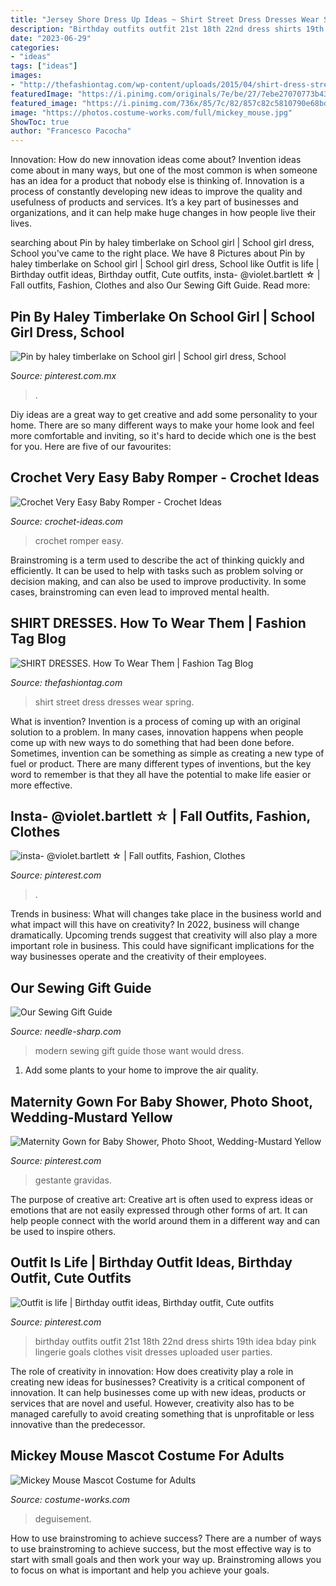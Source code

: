```yaml
---
title: "Jersey Shore Dress Up Ideas ~ Shirt Street Dress Dresses Wear Spring"
description: "Birthday outfits outfit 21st 18th 22nd dress shirts 19th idea bday pink lingerie goals clothes visit dresses uploaded user parties"
date: "2023-06-29"
categories:
- "ideas"
tags: ["ideas"]
images:
- "http://thefashiontag.com/wp-content/uploads/2015/04/shirt-dress-street-style-17.jpg"
featuredImage: "https://i.pinimg.com/originals/7e/be/27/7ebe27070773b436123dbbfbbcd81e51.jpg"
featured_image: "https://i.pinimg.com/736x/85/7c/82/857c82c5810790e68bd95150a782db9c--th-birthday-outfits-birthday-behavior-outfits.jpg"
image: "https://photos.costume-works.com/full/mickey_mouse.jpg"
ShowToc: true
author: "Francesco Pacocha"
---
```



Innovation: How do new innovation ideas come about?
Invention ideas come about in many ways, but one of the most common is when someone has an idea for a product that nobody else is thinking of. Innovation is a process of constantly developing new ideas to improve the quality and usefulness of products and services. It’s a key part of businesses and organizations, and it can help make huge changes in how people live their lives.

	

		
searching about Pin by haley timberlake on School girl | School girl dress, School you've came to the right place. We have 8 Pictures about Pin by haley timberlake on School girl | School girl dress, School like Outfit is life | Birthday outfit ideas, Birthday outfit, Cute outfits, insta- @violet.bartlett ☆ | Fall outfits, Fashion, Clothes and also Our Sewing Gift Guide. Read more:
		
    
## Pin By Haley Timberlake On School Girl | School Girl Dress, School

<img loading=lazy src="https://i.pinimg.com/736x/c8/1b/65/c81b6593305fde2287d42da889ad752a.jpg" onerror="this.onerror=null;this.src='https://tse2.mm.bing.net/th?id=OIP.bEdAqasrGIftnXEtYvHg-AHaJv&amp;pid=15.1';" alt="Pin by haley timberlake on School girl | School girl dress, School">

_Source: pinterest.com.mx_

>. 

	

Diy ideas are a great way to get creative and add some personality to your home. There are so many different ways to make your home look and feel more comfortable and inviting, so it's hard to decide which one is the best for you. Here are five of our favourites:

    
## Crochet Very Easy Baby Romper - Crochet Ideas

<img loading=lazy src="http://crochet-ideas.com/wp-content/uploads/2018/04/2-3.png" onerror="this.onerror=null;this.src='https://tse3.mm.bing.net/th?id=OIP.ocaZVqEbkbznhUgTUNBlDAHaFi&amp;pid=15.1';" alt="Crochet Very Easy Baby Romper - Crochet Ideas">

_Source: crochet-ideas.com_

>crochet romper easy. 

	

Brainstroming is a term used to describe the act of thinking quickly and efficiently. It can be used to help with tasks such as problem solving or decision making, and can also be used to improve productivity. In some cases, brainstroming can even lead to improved mental health.

    
## SHIRT DRESSES. How To Wear Them | Fashion Tag Blog

<img loading=lazy src="http://thefashiontag.com/wp-content/uploads/2015/04/shirt-dress-street-style-17.jpg" onerror="this.onerror=null;this.src='https://tse4.mm.bing.net/th?id=OIP.7oCr6muEbxLB3GJrR1X9UwHaLH&amp;pid=15.1';" alt="SHIRT DRESSES. How To Wear Them | Fashion Tag Blog">

_Source: thefashiontag.com_

>shirt street dress dresses wear spring. 

	

What is invention?
Invention is a process of coming up with an original solution to a problem. In many cases, innovation happens when people come up with new ways to do something that had been done before. Sometimes, invention can be something as simple as creating a new type of fuel or product. There are many different types of inventions, but the key word to remember is that they all have the potential to make life easier or more effective.

    
## Insta- @violet.bartlett ☆ | Fall Outfits, Fashion, Clothes

<img loading=lazy src="https://i.pinimg.com/736x/14/0c/d8/140cd8e87b8778804b5950b550441f03.jpg" onerror="this.onerror=null;this.src='https://tse3.mm.bing.net/th?id=OIP.md53pkHSvXM6-lz_aXrpPQHaJ3&amp;pid=15.1';" alt="insta- @violet.bartlett ☆ | Fall outfits, Fashion, Clothes">

_Source: pinterest.com_

>. 

	

Trends in business: What will changes take place in the business world and what impact will this have on creativity?
In 2022, business will change dramatically. Upcoming trends suggest that creativity will also play a more important role in business. This could have significant implications for the way businesses operate and the creativity of their employees.

    
## Our Sewing Gift Guide

<img loading=lazy src="https://cdn.shopify.com/s/files/1/2016/4075/files/3_1024x1024.jpg?v=1574477650" onerror="this.onerror=null;this.src='https://tse4.mm.bing.net/th?id=OIP.Y2zTya-Sm5cbMTl0GY4mYgHaF7&amp;pid=15.1';" alt="Our Sewing Gift Guide">

_Source: needle-sharp.com_

>modern sewing gift guide those want would dress. 

	

1. Add some plants to your home to improve the air quality.

    
## Maternity Gown For Baby Shower, Photo Shoot, Wedding-Mustard Yellow

<img loading=lazy src="https://i.pinimg.com/originals/7e/be/27/7ebe27070773b436123dbbfbbcd81e51.jpg" onerror="this.onerror=null;this.src='https://tse2.mm.bing.net/th?id=OIP.Q5t2FxSX5FVj7h_yBx1PjQHaLH&amp;pid=15.1';" alt="Maternity Gown for Baby Shower, Photo Shoot, Wedding-Mustard Yellow">

_Source: pinterest.com_

>gestante gravidas. 

	

The purpose of creative art:
Creative art is often used to express ideas or emotions that are not easily expressed through other forms of art. It can help people connect with the world around them in a different way and can be used to inspire others.

    
## Outfit Is Life | Birthday Outfit Ideas, Birthday Outfit, Cute Outfits

<img loading=lazy src="https://i.pinimg.com/736x/85/7c/82/857c82c5810790e68bd95150a782db9c--th-birthday-outfits-birthday-behavior-outfits.jpg" onerror="this.onerror=null;this.src='https://tse1.mm.bing.net/th?id=OIP.uwccZs6E1sgqhIt1THFjcgAAAA&amp;pid=15.1';" alt="Outfit is life | Birthday outfit ideas, Birthday outfit, Cute outfits">

_Source: pinterest.com_

>birthday outfits outfit 21st 18th 22nd dress shirts 19th idea bday pink lingerie goals clothes visit dresses uploaded user parties. 

	

The role of creativity in innovation: How does creativity play a role in creating new ideas for businesses?
Creativity is a critical component of innovation. It can help businesses come up with new ideas, products or services that are novel and useful. However, creativity also has to be managed carefully to avoid creating something that is unprofitable or less innovative than the predecessor.

    
## Mickey Mouse Mascot Costume For Adults

<img loading=lazy src="https://photos.costume-works.com/full/mickey_mouse.jpg" onerror="this.onerror=null;this.src='https://tse2.mm.bing.net/th?id=OIP.plYE6zIYuilTw7zmDITeCgHaJY&amp;pid=15.1';" alt="Mickey Mouse Mascot Costume for Adults">

_Source: costume-works.com_

>deguisement. 

	

How to use brainstroming to achieve success?
There are a number of ways to use brainstroming to achieve success, but the most effective way is to start with small goals and then work your way up. Brainstroming allows you to focus on what is important and help you achieve your goals.

